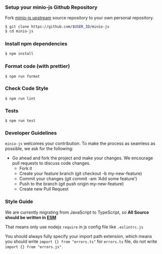### Setup your minio-js Github Repository
Fork [minio-js upstream](https://github.com/minio/minio-js/fork) source repository to your own personal repository.

```bash
$ git clone https://github.com/$USER_ID/minio-js
$ cd minio-js
```

### Install npm dependencies

```bash
$ npm install
```

### Format code (with prettier)

```shell
$ npm run format
```

### Check Code Style

```shell
$ npm run lint
```

### Tests

```shell
$ npm run test
```

###  Developer Guidelines

``minio-js`` welcomes your contribution. To make the process as seamless as possible, we ask for the following:

* Go ahead and fork the project and make your changes. We encourage pull requests to discuss code changes.
    - Fork it
    - Create your feature branch (git checkout -b my-new-feature)
    - Commit your changes (git commit -am 'Add some feature')
    - Push to the branch (git push origin my-new-feature)
    - Create new Pull Request

### Style Guide

We are currently migrating from JavaScript to TypeScript, so **All Source should be written in [ESM](https://developer.mozilla.org/en-US/docs/Web/JavaScript/Guide/Modules)**

That means only use nodejs `require` in js config file like `.eslintrc.js`

You should always fully specify your import path extension,
which means you should write `import {} from "errors.ts"` for `errors.ts` file, do not write `import {} from "errors.js"`.
